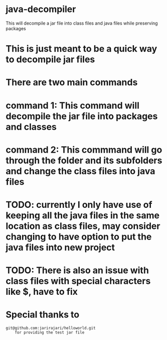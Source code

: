 # java-decompiler
This will decompile a jar file into class files and java files while preserving packages

# This is just meant to be a quick way to decompile jar files

# There are two main commands

# command 1: This command will decompile the jar file into packages and classes

# command 2: This commmand will go through the folder and its subfolders and change the class files into java files


# TODO: currently I only have use of keeping all the java files in the same location as class files, may consider changing to have option to put the java files into new project
# TODO: There is also an issue with class files with special characters like $, have to fix

# Special thanks to
	git@github.com:jarirajari/helloworld.git
		for providing the test jar file
